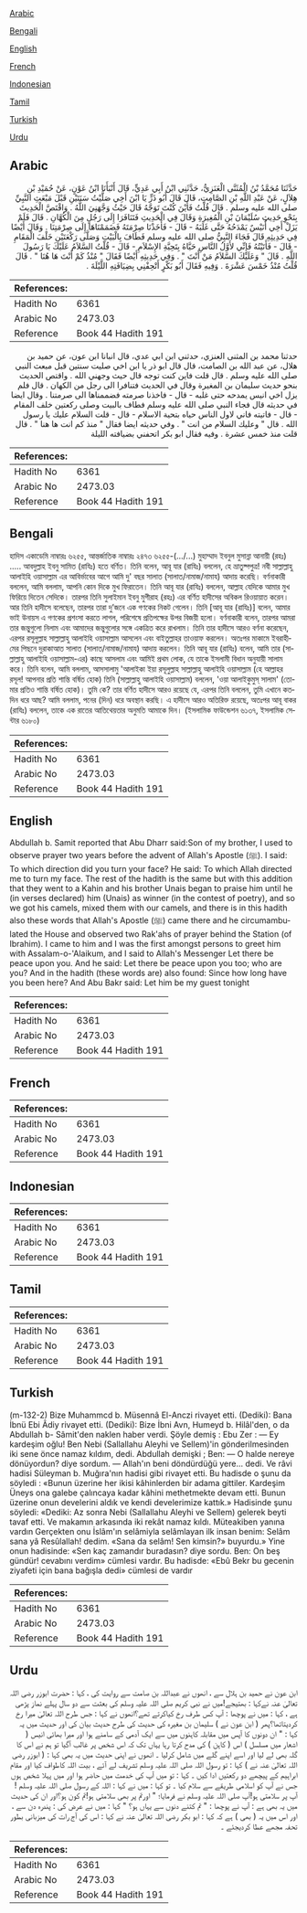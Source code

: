 [Arabic](#arabic)

[Bengali](#bengali)

[English](#english)

[French](#french)

[Indonesian](#indonesian)

[Tamil](#tamil)

[Turkish](#turkish)

[Urdu](#urdu)

## Arabic


<div dir="rtl" lang="ar" style={{fontSize:'larger',backgroundColor:'#f8f9fa',padding:20}}>
حَدَّثَنَا مُحَمَّدُ بْنُ الْمُثَنَّى الْعَنَزِيُّ، حَدَّثَنِي ابْنُ أَبِي عَدِيٍّ، قَالَ أَنْبَأَنَا ابْنُ عَوْنٍ، عَنْ حُمَيْدِ بْنِ هِلاَلٍ، عَنْ عَبْدِ اللَّهِ بْنِ الصَّامِتِ، قَالَ قَالَ أَبُو ذَرٍّ يَا ابْنَ أَخِي صَلَّيْتُ سَنَتَيْنِ قَبْلَ مَبْعَثِ النَّبِيِّ صلى الله عليه وسلم ‏.‏ قَالَ قُلْتُ فَأَيْنَ كُنْتَ تَوَجَّهُ قَالَ حَيْثُ وَجَّهَنِيَ اللَّهُ ‏.‏ وَاقْتَصَّ الْحَدِيثَ بِنَحْوِ حَدِيثِ سُلَيْمَانَ بْنِ الْمُغِيرَةِ وَقَالَ فِي الْحَدِيثِ فَتَنَافَرَا إِلَى رَجُلٍ مِنَ الْكُهَّانِ ‏.‏ قَالَ فَلَمْ يَزَلْ أَخِي أُنَيْسٌ يَمْدَحُهُ حَتَّى غَلَبَهُ - قَالَ - فَأَخَذْنَا صِرْمَتَهُ فَضَمَمْنَاهَا إِلَى صِرْمَتِنَا ‏.‏ وَقَالَ أَيْضًا فِي حَدِيثِهِ قَالَ فَجَاءَ النَّبِيُّ صلى الله عليه وسلم فَطَافَ بِالْبَيْتِ وَصَلَّى رَكْعَتَيْنِ خَلْفَ الْمَقَامِ - قَالَ - فَأَتَيْتُهُ فَإِنِّي لأَوَّلُ النَّاسِ حَيَّاهُ بِتَحِيَّةِ الإِسْلاَمِ - قَالَ - قُلْتُ السَّلاَمُ عَلَيْكَ يَا رَسُولَ اللَّهِ ‏.‏ قَالَ ‏"‏ وَعَلَيْكَ السَّلاَمُ مَنْ أَنْتَ ‏"‏ ‏.‏ وَفِي حَدِيثِهِ أَيْضًا فَقَالَ ‏"‏ مُنْذُ كَمْ أَنْتَ هَا هُنَا ‏"‏ ‏.‏ قَالَ قُلْتُ مُنْذُ خَمْسَ عَشْرَةَ ‏.‏ وَفِيهِ فَقَالَ أَبُو بَكْرٍ أَتْحِفْنِي بِضِيَافَتِهِ اللَّيْلَةَ ‏.‏
</div>
<div style={{backgroundColor:'#f8f9fa',padding:20, marginBottom: 10}}><table> <thead> <tr> <th>References:</th> <th></th> </tr> </thead> <tbody><tr><td>Hadith No</td><td>6361</td></tr><tr><td>Arabic No</td><td>2473.03</td></tr><tr><td>Reference</td><td>Book 44 Hadith 191</td></tr></tbody></table></div>


<div dir="rtl" lang="ar" style={{fontSize:'larger',backgroundColor:'#f8f9fa',padding:20}}>
حدثنا محمد بن المثنى العنزي، حدثني ابن ابي عدي، قال انبانا ابن عون، عن حميد بن هلال، عن عبد الله بن الصامت، قال قال ابو ذر يا ابن اخي صليت سنتين قبل مبعث النبي صلى الله عليه وسلم . قال قلت فاين كنت توجه قال حيث وجهني الله . واقتص الحديث بنحو حديث سليمان بن المغيرة وقال في الحديث فتنافرا الى رجل من الكهان . قال فلم يزل اخي انيس يمدحه حتى غلبه - قال - فاخذنا صرمته فضممناها الى صرمتنا . وقال ايضا في حديثه قال فجاء النبي صلى الله عليه وسلم فطاف بالبيت وصلى ركعتين خلف المقام - قال - فاتيته فاني لاول الناس حياه بتحية الاسلام - قال - قلت السلام عليك يا رسول الله . قال " وعليك السلام من انت " . وفي حديثه ايضا فقال " منذ كم انت ها هنا " . قال قلت منذ خمس عشرة . وفيه فقال ابو بكر اتحفني بضيافته الليلة
</div>
<div style={{backgroundColor:'#f8f9fa',padding:20, marginBottom: 10}}><table> <thead> <tr> <th>References:</th> <th></th> </tr> </thead> <tbody><tr><td>Hadith No</td><td>6361</td></tr><tr><td>Arabic No</td><td>2473.03</td></tr><tr><td>Reference</td><td>Book 44 Hadith 191</td></tr></tbody></table></div>

## Bengali


<div dir="ltr" lang="bn" style={{fontSize:'larger',backgroundColor:'#f8f9fa',padding:20}}>
হাদিস একাডেমি নাম্বারঃ ৬২৫৫, আন্তর্জাতিক নাম্বারঃ ২৪৭৩ ৬২৫৫-(…/...) মুহাম্মাদ ইবনুল মুসান্না আনায়ী (রহঃ) ..... আবদুল্লাহ ইবনু সামিত (রাযিঃ) হতে বর্ণিত। তিনি বলেন, আবূ যার (রাযিঃ) বললেন, হে ভ্রাতুষ্পপুত্র! নবী সাল্লাল্লাহু আলাইহি ওয়াসাল্লাম এর আবির্ভাবের আগে আমি দু' বছর সালাত (সালাত/নামাজ/নামায) আদায় করেছি। বর্ণনাকারী বললেন, আমি বললাম, আপনি কোন দিকে মুখ ফিরাতেন। তিনি আবূ যার (রাযিঃ) বললেন, আল্লাহ যেদিকে আমার মুখ ফিরিয়ে দিতেন সেদিকে। তারপর তিনি সুলাইমান ইবনু মুগীরাহ (রহঃ) এর বর্ণিত হাদীসের অবিকল রিওয়ায়াত করেন। আর তিনি হাদীসে বলেছেন, তারপর তারা দু’জনে এক গণকের নিকট গেলেন। তিনি [আবূ যার (রাযিঃ)] বলেন, আমার ভাই উনায়স এ গণকের প্রশংসা করতে লাগল, পরিশেষে প্রতিপক্ষের উপর বিজয়ী হলো। বর্ণনাকারী বলেন, তারপর আমরা তার জন্তুগুলো নিলাম এবং আমাদের জন্তুগুলোর সঙ্গে একত্রিত করে রাখলাম। তিনি তার হাদীসে আরও বর্ণনা করেছেন, এরপর রসূলুল্লাহ সাল্লাল্লাহু আলাইহি ওয়াসাল্লাম আসলেন এবং বাইতুল্লাহর তাওয়াফ করলেন। অতঃপর মাকামে ইবরাহীমের পিছনে দুরাকাআত সালাত (সালাত/নামাজ/নামায) আদায় করলেন। তিনি আবূ যার (রাযিঃ) বলেন, আমি তার (সাল্লাল্লাহু আলাইহি ওয়াসাল্লাম-এর) কাছে আসলাম এবং আমিই প্রথম লোক, যে তাকে ইসলামী বিধান অনুযায়ী সালাম করে। তিনি বলেন, আমি বললাম, আসসালামু 'আলাইকা ইয়া রসূলুল্লাহ সাল্লাল্লাহু আলাইহি ওয়াসাল্লাম (হে আল্লাহর রসূল! আপনার প্রতি শান্তি বর্ষিত হোক) তিনি (সাল্লাল্লাহু আলাইহি ওয়াসাল্লাম) বললেন, 'ওয়া আলাইকুমুস্ সালাম' (তোমার প্রতিও শান্তি বর্ষিত হোক)। তুমি কে? তার বর্ণিত হাদীসে আরও রয়েছে যে, এরপর তিনি বললেন, তুমি এখানে কতদিন ধরে আছ? আমি বললাম, পনের (দিন) ধরে অবস্থান করছি। এ হাদীসে আরও অতিরিক্ত রয়েছে, অতঃপর আবূ বাকর (রাযিঃ) বললেন, তাকে এক রাতের আতিথেয়তার অনুমতি আমাকে দিন। (ইসলামিক ফাউন্ডেশন ৬১৩৭, ইসলামিক সেন্টার ৬১৮০)
</div>
<div style={{backgroundColor:'#f8f9fa',padding:20, marginBottom: 10}}><table> <thead> <tr> <th>References:</th> <th></th> </tr> </thead> <tbody><tr><td>Hadith No</td><td>6361</td></tr><tr><td>Arabic No</td><td>2473.03</td></tr><tr><td>Reference</td><td>Book 44 Hadith 191</td></tr></tbody></table></div>

## English


<div dir="ltr" lang="en" style={{fontSize:'larger',backgroundColor:'#f8f9fa',padding:20}}>
Abdullah b. Samit reported that Abu Dharr said:Son of my brother, I used to observe prayer two years before the advent of Allah's Apostle (ﷺ). I said: To which direction did you turn your face? He said: To which Allah directed me to turn my face. The rest of the hadith is the same but with this addition that they went to a Kahin and his brother Unais began to praise him until he (in verses declared) him (Unais) as winner (in the contest of poetry), and so we got his camels, mixed them with our camels, and there is in this hadith also these words that Allah's Apostle (ﷺ) came there and he circumambulated the House and observed two Rak'ahs of prayer behind the Station (of Ibrahim). I came to him and I was the first amongst persons to greet him with Assalam-o-'Alaikum, and I said to Allah's Messenger Let there be peace upon you. And he said: Let there be peace upon you too; who are you? And in the hadith (these words are) also found: Since how long have you been here? And Abu Bakr said: Let him be my guest tonight
</div>
<div style={{backgroundColor:'#f8f9fa',padding:20, marginBottom: 10}}><table> <thead> <tr> <th>References:</th> <th></th> </tr> </thead> <tbody><tr><td>Hadith No</td><td>6361</td></tr><tr><td>Arabic No</td><td>2473.03</td></tr><tr><td>Reference</td><td>Book 44 Hadith 191</td></tr></tbody></table></div>

## French


<div dir="ltr" lang="fr" style={{fontSize:'larger',backgroundColor:'#f8f9fa',padding:20}}>

</div>
<div style={{backgroundColor:'#f8f9fa',padding:20, marginBottom: 10}}><table> <thead> <tr> <th>References:</th> <th></th> </tr> </thead> <tbody><tr><td>Hadith No</td><td>6361</td></tr><tr><td>Arabic No</td><td>2473.03</td></tr><tr><td>Reference</td><td>Book 44 Hadith 191</td></tr></tbody></table></div>

## Indonesian


<div dir="ltr" lang="id" style={{fontSize:'larger',backgroundColor:'#f8f9fa',padding:20}}>

</div>
<div style={{backgroundColor:'#f8f9fa',padding:20, marginBottom: 10}}><table> <thead> <tr> <th>References:</th> <th></th> </tr> </thead> <tbody><tr><td>Hadith No</td><td>6361</td></tr><tr><td>Arabic No</td><td>2473.03</td></tr><tr><td>Reference</td><td>Book 44 Hadith 191</td></tr></tbody></table></div>

## Tamil


<div dir="ltr" lang="ta" style={{fontSize:'larger',backgroundColor:'#f8f9fa',padding:20}}>

</div>
<div style={{backgroundColor:'#f8f9fa',padding:20, marginBottom: 10}}><table> <thead> <tr> <th>References:</th> <th></th> </tr> </thead> <tbody><tr><td>Hadith No</td><td>6361</td></tr><tr><td>Arabic No</td><td>2473.03</td></tr><tr><td>Reference</td><td>Book 44 Hadith 191</td></tr></tbody></table></div>

## Turkish


<div dir="ltr" lang="tr" style={{fontSize:'larger',backgroundColor:'#f8f9fa',padding:20}}>
(m-132-2) Bize Muhammcd b. Müsennâ El-Anczi rivayet etti. (Dediki): Bana İbnü Ebi Âdiy rivayet etti. (Dediki): Bize İbni Avn, Humeyd b. Hilâl'den, o da Abdullah b- Sâmit'den naklen haber verdi. Şöyle demiş : Ebu Zer : — Ey kardeşim oğlu! Ben Nebi (Sallallahu Aleyhi ve Sellem)'in gönderilmesinden iki sene önce namaz kıldım, dedi. Abdullah demişki ; Ben: — O halde nereye dönüyordun? diye sordum. — Allah'ın beni döndürdüğü yere... dedi. Ve râvi hadisi Süleyman b. Muğıra'nın hadisi gibi rivayet etti. Bu hadisde o şunu da söyledi : «Bunun üzerine her ikisi kâhinlerden bir adama gittiler. Kardeşim Üneys ona galebe çalıncaya kadar kâhini methetmekte devam etti. Bunun üzerine onun develerini aldık ve kendi develerimize kattık.» Hadisinde şunu söyledi: «Dediki: Az sonra Nebi (Sallallahu Aleyhi ve Sellem) gelerek beyti tavaf etti. Ve makamın arkasında iki rekât namaz kıldı. Müteakiben yanına vardın Gerçekten onu İslâm'ın selâmiyla selâmlayan ilk insan benim: Selâm sana yâ Resûlallah! dedim. «Sana da selâm! Sen kimsin?» buyurdu.» Yine onun hadisinde: «Sen kaç zamandır buradasın? diye sordu. Ben: On beş gündür! cevabını verdim» cümlesi vardır. Bu hadisde: «Ebû Bekr bu gecenin ziyafeti için bana bağışla dedi» cümlesi de vardır
</div>
<div style={{backgroundColor:'#f8f9fa',padding:20, marginBottom: 10}}><table> <thead> <tr> <th>References:</th> <th></th> </tr> </thead> <tbody><tr><td>Hadith No</td><td>6361</td></tr><tr><td>Arabic No</td><td>2473.03</td></tr><tr><td>Reference</td><td>Book 44 Hadith 191</td></tr></tbody></table></div>

## Urdu


<div dir="rtl" lang="ur" style={{fontSize:'larger',backgroundColor:'#f8f9fa',padding:20}}>
ابن عون نے حمید بن ہلال سے ، انھوں نے عبداللہ بن صامت سے روایت کی ، کہا : حضرت ابوزر رضی اللہ تعالیٰ عنہ نےکہا : بھتیجے!میں نے نبی کریم صلی اللہ علیہ وسلم کی بعثت سے دو سال پہلے نماز پڑھی ہے ، کہا : میں نے پوچھا : آپ کس طرف رخ کیاکرتے تھے؟انھوں نے کہا : جس طرح اللہ تعالیٰ میرا رخ کردیتاتھا؟پھر ( ابن عون نے ) سلیمان بن مغیرہ کی حدیث کی طرح حدیث بیان کی اور حدیث میں یہ کہا : " ان دونوں کا آپس میں مقابلہ کاہنوں میں سے ایک آدمی کے سامنے ہوا اور میرا بھائی انیس ( اشعار میں مسلسل ) اس ( کاہن ) کی مدح کرتا رہا یہاں تک کہ اس شخص پر غالب آگیا تو ہم نے اس کا گلہ بھی لے لیا اور اسے اپنے گلے میں شامل کرلیا ۔ انھوں نے اپنی حدیث میں یہ بھی کہا : ( ابوزر رضی اللہ تعالیٰ عنہ نے ) کہا : تو رسول اللہ صلی اللہ علیہ وسلم تشریف لے آئے ، بیت اللہ کاطواف کیا اور مقام ابراہیم کے پیچھے دو رکعتیں ادا کیں ۔ کہا : تو میں آپ کی خدمت میں حاضر ہوا اور میں پہلا شخص ہوں جس نے آپ کو اسلامی طریقے سے سلام کیا ۔ تو کہا : میں نے کہا : اللہ کے رسول صلی اللہ علیہ وسلم !آپ پر سلامتی ہو!آپ صلی اللہ علیہ وسلم نے فرمایا؛ " اورتم پر بھی سلامتی ہو!تم کون ہو؟اور ان کی حدیث میں یہ بھی ہے : آپ نے پوچھا : " تم کتنے دنوں سے یہاں ہو؟ " کہا : میں نے عرض کی : پندرہ دن سے ، اور اس میں یہ ( بھی ) ہے کہ کہا : ابو بکر رضی اللہ تعالیٰ عنہ نے کہا : اس کی آج رات کی میزبانی بطور تحفہ مجھے عطا کردیجئے ۔
</div>
<div style={{backgroundColor:'#f8f9fa',padding:20, marginBottom: 10}}><table> <thead> <tr> <th>References:</th> <th></th> </tr> </thead> <tbody><tr><td>Hadith No</td><td>6361</td></tr><tr><td>Arabic No</td><td>2473.03</td></tr><tr><td>Reference</td><td>Book 44 Hadith 191</td></tr></tbody></table></div>